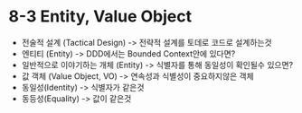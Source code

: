 # 8-3 Entity, Value Object

* 전술적 설계 (Tactical Design) -> 전략적 설계를 토데로 코드로 설계하는것
* 엔티티 (Entity) -> DDD에서는 Bounded Context안에 있다면?
* 일반적으로 이야기하는 개체 (Entity) -> 식별자를 통해 동일성이 확인될수 있으면?
* 값 객체 (Value Object, VO) -> 연속성과 식별성이 중요하지않은 객체&#x20;
* 동일성(Identity) -> 식별자가 같은것
* 동등성(Equality) -> 값이 같은것
